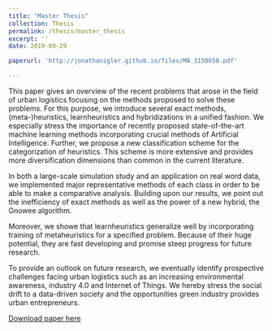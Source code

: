 ```yaml
---
title: "Master Thesis"
collection: Thesis
permalink: /thesis/master_thesis
excerpt: ''
date: 2019-09-29

paperurl: 'http://jonathanigler.github.io/files/MA_3150650.pdf'

---
```

This paper gives an overview of the recent problems that arose in the field of urban logistics focusing on the methods proposed to solve these problems. For this purpose, we introduce several exact methods, (meta-)heuristics, learnheuristics and hybridizations in a unified fashion. We especially stress the importance of recently proposed state-of-the-art machine learning methods incorporating crucial methods of Artificial Intelligence. Further, we propose a new classification scheme for the categorization of heuristics. This scheme is more extensive and provides more diversification dimensions than common in the current literature.

In both a large-scale simulation study and an application on real word data, we implemented major representative methods of each class in order to be able to make a comparative analysis. Building upon our results, we point out the inefficiency of exact methods as well as the power of a new hybrid, the Gnowee algorithm.

Moreover, we showe that learnheuristics generalize well by incorporating training of metaheuristics for a specified problem. Because of their huge potential, they are fast developing and promise steep progress for future research.

To provide an outlook on future research, we eventually identify prospective challenges facing urban logistics such as an increasing environmental awareness, industry 4.0 and Internet of Things. We hereby stress the social drift to a data-driven society and the opportunities green industry provides urban entrepreneurs.

[Download paper here](http://jonathanigler.github.io/files/MA_3150650.pdf)

